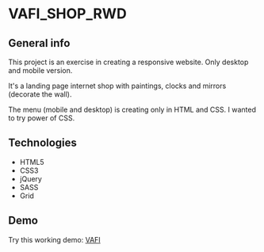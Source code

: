 # VAFI_SHOP_RWD

## General info

This project is an exercise in creating a responsive website. Only
desktop and mobile version. 

It's a landing page internet shop with paintings, clocks and mirrors (decorate the wall).

The menu (mobile and desktop) is creating only in HTML and CSS. 
I wanted to try power of CSS.

## Technologies

* HTML5
* CSS3
* jQuery
* SASS
* Grid

## Demo

Try this working demo: [VAFI](https://rso21.github.io/VAFI_RWD/)

